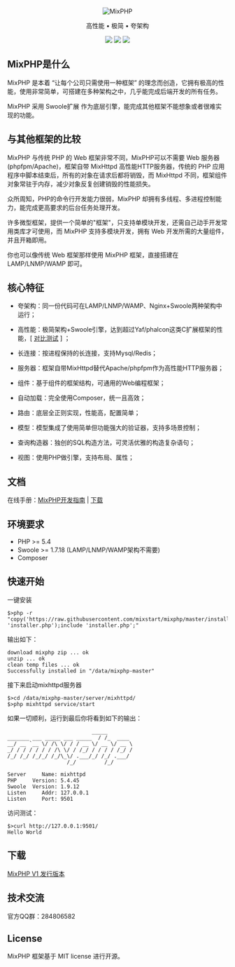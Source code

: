 <br>

<p align="center">
<img src="https://git.kancloud.cn/repos/onanying/mixphp1/raw/ba9d4f9d235c24da0a7b8d8a8aa53a57b8e83331/images/logo.png?access-token=1899f10823ef02e1745183298b8c71d3" alt="MixPHP">
</p>

<p align="center">高性能 • 极简 • 夸架构</p>

<p align="center">
<img src="https://img.shields.io/badge/downloads-1326-green.svg">
<img src="https://img.shields.io/badge/platform-linux%20%7C%20win%20%7C%20osx-lightgrey.svg">
<img src="https://img.shields.io/packagist/l/doctrine/orm.svg">
</p>

## MixPHP是什么

MixPHP 是本着 “让每个公司只需使用一种框架” 的理念而创造，它拥有极高的性能，使用非常简单，可搭建在多种架构之中，几乎能完成后端开发的所有任务。

MixPHP 采用 Swoole扩展 作为底层引擎，能完成其他框架不能想象或者很难实现的功能。

## 与其他框架的比较

MixPHP 与传统 PHP 的 Web 框架非常不同，MixPHP可以不需要 Web 服务器(phpfpm/Apache)，框架自带 MixHttpd 高性能HTTP服务器，传统的 PHP 应用程序中脚本结束后，所有的对象在请求后都将销毁，而 MixHttpd 不同，框架组件对象常驻于内存，减少对象反复创建销毁的性能损失。

众所周知，PHP的命令行开发能力很弱，MixPHP 却拥有多线程、多进程控制能力，能完成更高要求的后台任务处理开发。

许多微型框架，提供一个简单的"框架"，只支持单模块开发，还需自己动手开发常用类库才可使用，而 MixPHP 支持多模块开发，拥有 Web 开发所需的大量组件，并且开箱即用。

你也可以像传统 Web 框架那样使用 MixPHP 框架，直接搭建在 LAMP/LNMP/WAMP 即可。

## 核心特征

* 夸架构：同一份代码可在LAMP/LNMP/WAMP、Nginx+Swoole两种架构中运行；

* 高性能：极简架构+Swoole引擎，达到超过Yaf/phalcon这类C扩展框架的性能，[ [对比测试](http://www.jianshu.com/p/0ce1a9885e01) ] ；

* 长连接：按进程保持的长连接，支持Mysql/Redis；

* 服务器：框架自带MixHttpd替代Apache/phpfpm作为高性能HTTP服务器；

* 组件：基于组件的框架结构，可通用的Web编程框架；

* 自动加载：完全使用Composer，统一且高效；

* 路由：底层全正则实现，性能高，配置简单；

* 模型：模型集成了使用简单但功能强大的验证器，支持多场景控制；

* 查询构造器：独创的SQL构造方法，可灵活优雅的构造复杂语句；

* 视图：使用PHP做引擎，支持布局、属性；

## 文档

在线手册：[MixPHP开发指南](https://www.kancloud.cn/onanying/mixphp1/379324) | [下载](https://www.kancloud.cn/onanying/mixphp1)

## 环境要求

* PHP >= 5.4
* Swoole >= 1.7.18 (LAMP/LNMP/WAMP架构不需要)
* Composer

## 快速开始

一键安装

```
$>php -r "copy('https://raw.githubusercontent.com/mixstart/mixphp/master/installer.php', 'installer.php');include 'installer.php';"
```

输出如下：

```
download mixphp zip ... ok
unzip ... ok
clean temp files ... ok
Successfully installed in "/data/mixphp-master"
```

接下来启动mixhttpd服务器

```
$>cd /data/mixphp-master/server/mixhttpd/
$>php mixhttpd service/start
```

如果一切顺利，运行到最后你将看到如下的输出：

```
                           _____
_______ ___ _____ ___ _____  / /_  ____
__/ __ `__ \/ /\ \/ / / __ \/ __ \/ __ \
_/ / / / / / / /\ \/ / /_/ / / / / /_/ /
/_/ /_/ /_/_/ /_/\_\/ .___/_/ /_/ .___/
                   /_/         /_/

Server     Name: mixhttpd
PHP     Version: 5.4.45
Swoole  Version: 1.9.12
Listen     Addr: 127.0.0.1
Listen     Port: 9501
```

访问测试：

```
$>curl http://127.0.0.1:9501/
Hello World
```

## 下载

[MixPHP V1 发行版本](https://github.com/mixstart/mixphp/releases)

## 技术交流

官方QQ群：284806582

## License

MixPHP 框架基于 MIT license 进行开源。
